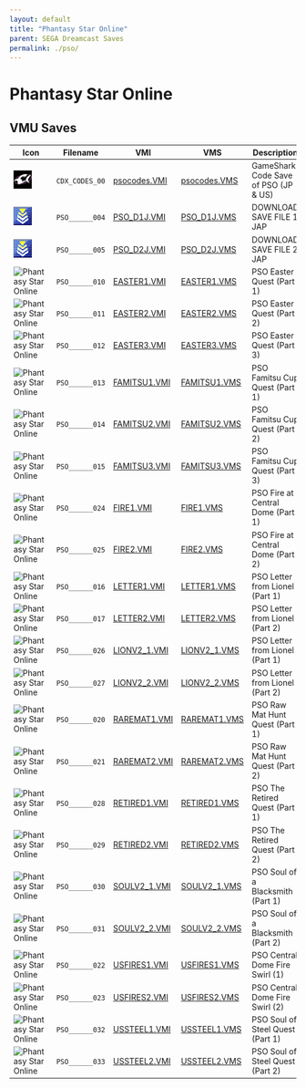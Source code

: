 ```yaml
---
layout: default
title: "Phantasy Star Online"
parent: SEGA Dreamcast Saves
permalink: ./pso/
---
```

# Phantasy Star Online

## VMU Saves

| Icon | Filename | VMI | VMS | Description |
|------|----------|-----|-----|-------------|
| ![Phantasy Star Online](../icons/CDX_CODES_00.GIF) | `CDX_CODES_00` | [psocodes.VMI](psocodes.VMI) | [psocodes.VMS](psocodes.VMS) | GameShark Code Save of PSO (JP & US) |
| ![Phantasy Star Online](../icons/PSO______004.GIF) | `PSO______004` | [PSO_D1J.VMI](PSO_D1J.VMI) | [PSO_D1J.VMS](PSO_D1J.VMS) | DOWNLOAD SAVE FILE 1 JAP |
| ![Phantasy Star Online](../icons/PSO______005.GIF) | `PSO______005` | [PSO_D2J.VMI](PSO_D2J.VMI) | [PSO_D2J.VMS](PSO_D2J.VMS) | DOWNLOAD SAVE FILE 2 JAP |
| ![Phantasy Star Online](../icons/PSO______010.GIF) | `PSO______010` | [EASTER1.VMI](EASTER1.VMI) | [EASTER1.VMS](EASTER1.VMS) | PSO Easter Quest (Part 1) |
| ![Phantasy Star Online](../icons/PSO______011.GIF) | `PSO______011` | [EASTER2.VMI](EASTER2.VMI) | [EASTER2.VMS](EASTER2.VMS) | PSO Easter Quest (Part 2) |
| ![Phantasy Star Online](../icons/PSO______012.GIF) | `PSO______012` | [EASTER3.VMI](EASTER3.VMI) | [EASTER3.VMS](EASTER3.VMS) | PSO Easter Quest (Part 3) |
| ![Phantasy Star Online](../icons/PSO______013.GIF) | `PSO______013` | [FAMITSU1.VMI](FAMITSU1.VMI) | [FAMITSU1.VMS](FAMITSU1.VMS) | PSO Famitsu Cup Quest (Part 1) |
| ![Phantasy Star Online](../icons/PSO______014.GIF) | `PSO______014` | [FAMITSU2.VMI](FAMITSU2.VMI) | [FAMITSU2.VMS](FAMITSU2.VMS) | PSO Famitsu Cup Quest (Part 2) |
| ![Phantasy Star Online](../icons/PSO______015.GIF) | `PSO______015` | [FAMITSU3.VMI](FAMITSU3.VMI) | [FAMITSU3.VMS](FAMITSU3.VMS) | PSO Famitsu Cup Quest (Part 3) |
| ![Phantasy Star Online](../icons/PSO______024.GIF) | `PSO______024` | [FIRE1.VMI](FIRE1.VMI) | [FIRE1.VMS](FIRE1.VMS) | PSO Fire at Central Dome (Part 1) |
| ![Phantasy Star Online](../icons/PSO______025.GIF) | `PSO______025` | [FIRE2.VMI](FIRE2.VMI) | [FIRE2.VMS](FIRE2.VMS) | PSO Fire at Central Dome (Part 2) |
| ![Phantasy Star Online](../icons/PSO______016.GIF) | `PSO______016` | [LETTER1.VMI](LETTER1.VMI) | [LETTER1.VMS](LETTER1.VMS) | PSO Letter from Lionel (Part 1) |
| ![Phantasy Star Online](../icons/PSO______017.GIF) | `PSO______017` | [LETTER2.VMI](LETTER2.VMI) | [LETTER2.VMS](LETTER2.VMS) | PSO Letter from Lionel (Part 2) |
| ![Phantasy Star Online](../icons/PSO______026.GIF) | `PSO______026` | [LIONV2_1.VMI](LIONV2_1.VMI) | [LIONV2_1.VMS](LIONV2_1.VMS) | PSO Letter from Lionel (Part 1) |
| ![Phantasy Star Online](../icons/PSO______027.GIF) | `PSO______027` | [LIONV2_2.VMI](LIONV2_2.VMI) | [LIONV2_2.VMS](LIONV2_2.VMS) | PSO Letter from Lionel (Part 2) |
| ![Phantasy Star Online](../icons/PSO______020.GIF) | `PSO______020` | [RAREMAT1.VMI](RAREMAT1.VMI) | [RAREMAT1.VMS](RAREMAT1.VMS) | PSO Raw Mat Hunt Quest (Part 1) |
| ![Phantasy Star Online](../icons/PSO______021.GIF) | `PSO______021` | [RAREMAT2.VMI](RAREMAT2.VMI) | [RAREMAT2.VMS](RAREMAT2.VMS) | PSO Raw Mat Hunt Quest (Part 2) |
| ![Phantasy Star Online](../icons/PSO______028.GIF) | `PSO______028` | [RETIRED1.VMI](RETIRED1.VMI) | [RETIRED1.VMS](RETIRED1.VMS) | PSO The Retired Quest (Part 1) |
| ![Phantasy Star Online](../icons/PSO______029.GIF) | `PSO______029` | [RETIRED2.VMI](RETIRED2.VMI) | [RETIRED2.VMS](RETIRED2.VMS) | PSO The Retired Quest (Part 2) |
| ![Phantasy Star Online](../icons/PSO______030.GIF) | `PSO______030` | [SOULV2_1.VMI](SOULV2_1.VMI) | [SOULV2_1.VMS](SOULV2_1.VMS) | PSO Soul of a Blacksmith (Part 1) |
| ![Phantasy Star Online](../icons/PSO______031.GIF) | `PSO______031` | [SOULV2_2.VMI](SOULV2_2.VMI) | [SOULV2_2.VMS](SOULV2_2.VMS) | PSO Soul of a Blacksmith (Part 2) |
| ![Phantasy Star Online](../icons/PSO______022.GIF) | `PSO______022` | [USFIRES1.VMI](USFIRES1.VMI) | [USFIRES1.VMS](USFIRES1.VMS) | PSO Central Dome Fire Swirl (1) |
| ![Phantasy Star Online](../icons/PSO______023.GIF) | `PSO______023` | [USFIRES2.VMI](USFIRES2.VMI) | [USFIRES2.VMS](USFIRES2.VMS) | PSO Central Dome Fire Swirl (2) |
| ![Phantasy Star Online](../icons/PSO______032.GIF) | `PSO______032` | [USSTEEL1.VMI](USSTEEL1.VMI) | [USSTEEL1.VMS](USSTEEL1.VMS) | PSO Soul of Steel Quest (Part 1) |
| ![Phantasy Star Online](../icons/PSO______033.GIF) | `PSO______033` | [USSTEEL2.VMI](USSTEEL2.VMI) | [USSTEEL2.VMS](USSTEEL2.VMS) | PSO Soul of Steel Quest (Part 2) |
